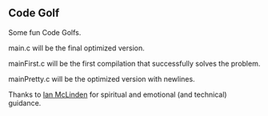 ## Code Golf

Some fun Code Golfs.

main.c will be the final optimized version.

mainFirst.c will be the first compilation that successfully solves the problem.

mainPretty.c will be the optimized version with newlines.

Thanks to [Ian McLinden](https://github.com/ianmclinden) for spiritual and emotional (and technical) guidance.
